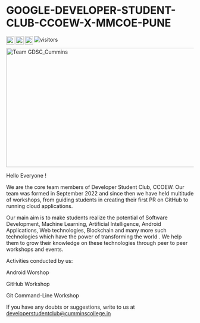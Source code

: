# GOOGLE-DEVELOPER-STUDENT-CLUB-CCOEW-X-MMCOE-PUNE

![visitors](https://visitor-badge.glitch.me/badge?page_id=Google-Developer-Student-Club-CCOEW..github)
 <a href="https://www.instagram.com/gdsc_cummins/">
  <img align="left" alt="GDSC_CUMMINS Instagram" width="22px" src="https://raw.githubusercontent.com/hussainweb/hussainweb/main/icons/instagram.png" />
</a>
<a href="https://mobile.twitter.com/GDSC_Cummins">
  <img align="left" alt="GDSC_Cummins | Twitter" width="22px" src="https://raw.githubusercontent.com/peterthehan/peterthehan/master/assets/twitter.svg" />
</a>
<a href="https://www.linkedin.com/company/developer-students-club-ccoew/">
  <img align="left" alt="GDSC_Cummins LinkedIN" width="22px" src="https://raw.githubusercontent.com/peterthehan/peterthehan/master/assets/linkedin.svg" />
</a>   

<img alt="Team GDSC_Cummins" src="https://github.com/Google-Developer-Student-Club-CCOEW/.github/blob/main/image.jpg?raw=true" width="600" height="320" />
  
Hello Everyone !

We are the core team members of Developer Student Club, CCOEW. Our team was formed in September 2022 and since then we have held multitude of workshops, from guiding students in creating their first PR on GitHub to running cloud applications.

Our main aim is to make students realize the potential of Software Development, Machine Learning, Artificial Intelligence, Android Applications, Web technologies, Blockchain and many more such technologies which have the power of transforming the world . We help them to grow their knowledge on these technologies through peer to peer workshops and events.

Activities conducted by us:

Android Worshop

GitHub Workshop

Git Command-Line Workshop


If you have any doubts or suggestions, write to us at
developerstudentclub@cumminscollege.in
